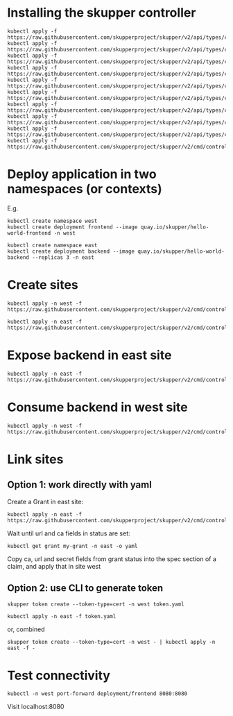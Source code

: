 # Installing the skupper controller

```
kubectl apply -f https://raw.githubusercontent.com/skupperproject/skupper/v2/api/types/crds/skupper_certificate_crd.yaml
kubectl apply -f https://raw.githubusercontent.com/skupperproject/skupper/v2/api/types/crds/skupper_claim_crd.yaml
kubectl apply -f https://raw.githubusercontent.com/skupperproject/skupper/v2/api/types/crds/skupper_connector_crd.yaml
kubectl apply -f https://raw.githubusercontent.com/skupperproject/skupper/v2/api/types/crds/skupper_grant_crd.yaml
kubectl apply -f https://raw.githubusercontent.com/skupperproject/skupper/v2/api/types/crds/skupper_link_access_crd.yaml
kubectl apply -f https://raw.githubusercontent.com/skupperproject/skupper/v2/api/types/crds/skupper_link_crd.yaml
kubectl apply -f https://raw.githubusercontent.com/skupperproject/skupper/v2/api/types/crds/skupper_listener_crd.yaml
kubectl apply -f https://raw.githubusercontent.com/skupperproject/skupper/v2/api/types/crds/skupper_secured_access_crd.yaml
kubectl apply -f https://raw.githubusercontent.com/skupperproject/skupper/v2/api/types/crds/skupper_site_crd.yaml
kubectl apply -f https://raw.githubusercontent.com/skupperproject/skupper/v2/cmd/controller/deploy_cluster_scope.yaml
```

# Deploy application in two namespaces (or contexts)

E.g.

```
kubectl create namespace west
kubectl create deployment frontend --image quay.io/skupper/hello-world-frontend -n west
```

```
kubectl create namespace east
kubectl create deployment backend --image quay.io/skupper/hello-world-backend --replicas 3 -n east
```

# Create sites

```
kubectl apply -n west -f https://raw.githubusercontent.com/skupperproject/skupper/v2/cmd/controller/example/site1.yaml
```

```
kubectl apply -n east -f https://raw.githubusercontent.com/skupperproject/skupper/v2/cmd/controller/example/site2.yaml
```

# Expose backend in east site

```
kubectl apply -n east -f https://raw.githubusercontent.com/skupperproject/skupper/v2/cmd/controller/example/connector.yaml
```

# Consume backend in west site

```
kubectl apply -n west -f https://raw.githubusercontent.com/skupperproject/skupper/v2/cmd/controller/example/listener.yaml
```

# Link sites

## Option 1: work directly with yaml

Create a Grant in east site:

```
kubectl apply -n east -f https://raw.githubusercontent.com/skupperproject/skupper/v2/cmd/controller/example/grant.yaml
```

Wait until url and ca fields in status are set:

```
kubectl get grant my-grant -n east -o yaml
```

Copy ca, url and secret fields from grant status into the spec section of a claim, and apply that in site west

## Option 2: use CLI to generate token

```
skupper token create --token-type=cert -n west token.yaml
```

```
kubectl apply -n east -f token.yaml
```

or, combined

```
skupper token create --token-type=cert -n west - | kubectl apply -n east -f -
```

# Test connectivity

```
kubectl -n west port-forward deployment/frontend 8080:8080
```

Visit localhost:8080

